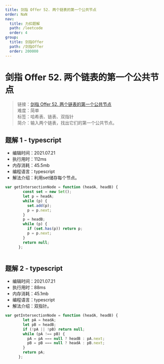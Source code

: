 ```yaml
---
title: 剑指 Offer 52. 两个链表的第一个公共节点
order: NaN
nav:
  title: 力扣题解
  path: /leetcode
  order: 4
group:
  title: 剑指Offer
  path: /剑指Offer
  order: 200000
---
```


# 剑指 Offer 52. 两个链表的第一个公共节点
    
> 链接：[剑指 Offer 52. 两个链表的第一个公共节点](https://leetcode-cn.com/problems/liang-ge-lian-biao-de-di-yi-ge-gong-gong-jie-dian-lcof/)  
> 难度：简单  
> 标签：哈希表、链表、双指针  
> 简介：输入两个链表，找出它们的第一个公共节点。
      
## 题解 1 - typescript
- 编辑时间：2021.07.21
- 执行用时：112ms
- 内存消耗：45.5mb
- 编程语言：typescript
- 解法介绍：利用set储存每个节点。
```typescript
var getIntersectionNode = function (headA, headB) {
        const set = new Set();
        let p = headA;
        while (p) {
          set.add(p);
          p = p.next;
        }
        p = headB;
        while (p) {
          if (set.has(p)) return p;
          p = p.next;
        }
        return null;
      };
      
```

## 题解 2 - typescript
- 编辑时间：2021.07.21
- 执行用时：88ms
- 内存消耗：45.1mb
- 编程语言：typescript
- 解法介绍：双指针。
```typescript
var getIntersectionNode = function (headA, headB) {
        let pA = headA;
        let pB = headB;
        if (!pA || !pB) return null;
        while (pA !== pB) {
          pA = pA === null ? headB : pA.next;
          pB = pB === null ? headA : pB.next;
        }
        return pA;
      }; 
```

      